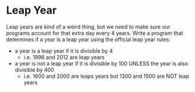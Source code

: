 # Leap Year
Leap years are kind of a weird thing, but we need to make sure our programs account for that extra day every 4 years. Write a program that determines if a year is a leap year using the official leap year rules:  

- a year is a leap year if it is divisible by 4  
  - i.e. 1996 and 2012 are leap years
- a year is not a leap year if it is divisible by 100 UNLESS the year is also divisible by 400
  - i.e. 1600 and 2000 are leaps years but 1300 and 1500 are NOT leap years  
